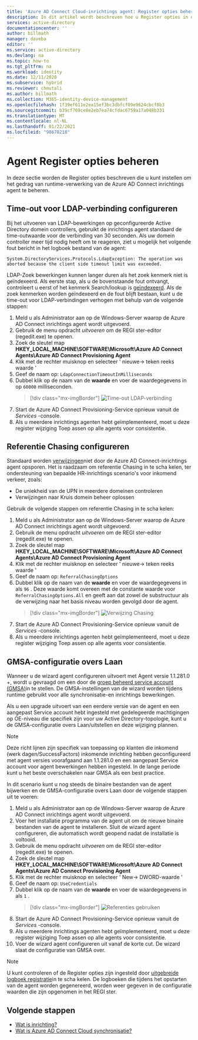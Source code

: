 ```yaml
---
title: 'Azure AD Connect Cloud-inrichtings agent: Register opties beheren | Microsoft Docs'
description: In dit artikel wordt beschreven hoe u Register opties in de Azure AD Connect Cloud inrichtings agent beheert.
services: active-directory
documentationcenter: ''
author: billmath
manager: daveba
editor: ''
ms.service: active-directory
ms.devlang: na
ms.topic: how-to
ms.tgt_pltfrm: na
ms.workload: identity
ms.date: 12/11/2020
ms.subservice: hybrid
ms.reviewer: chmutali
ms.author: billmath
ms.collection: M365-identity-device-management
ms.openlocfilehash: 1f39ef611e2ea15ef3bc3dbfcf09e9624cbcf8b3
ms.sourcegitcommit: b39cf769ce8e2eb7ea74cfdac6759a17a048b331
ms.translationtype: MT
ms.contentlocale: nl-NL
ms.lasthandoff: 01/22/2021
ms.locfileid: "98678218"
---
```

# <a name="manage-agent-registry-options"></a>Agent Register opties beheren

In deze sectie worden de Register opties beschreven die u kunt instellen om het gedrag van runtime-verwerking van de Azure AD Connect inrichtings agent te beheren. 

## <a name="configure-ldap-connection-timeout"></a>Time-out voor LDAP-verbinding configureren
Bij het uitvoeren van LDAP-bewerkingen op geconfigureerde Active Directory domein controllers, gebruikt de inrichtings agent standaard de time-outwaarde voor de verbinding van 30 seconden. Als uw domein controller meer tijd nodig heeft om te reageren, ziet u mogelijk het volgende fout bericht in het logboek bestand van de agent: 

`
System.DirectoryServices.Protocols.LdapException: The operation was aborted because the client side timeout limit was exceeded.
`

LDAP-Zoek bewerkingen kunnen langer duren als het zoek kenmerk niet is geïndexeerd. Als eerste stap, als u de bovenstaande fout ontvangt, controleert u eerst of het kenmerk Search/lookup is [geïndexeerd](/windows/win32/ad/indexed-attributes). Als de zoek kenmerken worden geïndexeerd en de fout blijft bestaan, kunt u de time-out voor LDAP-verbindingen verhogen met behulp van de volgende stappen: 

1. Meld u als Administrator aan op de Windows-Server waarop de Azure AD Connect inrichtings agent wordt uitgevoerd.
1. Gebruik de menu opdracht *uitvoeren* om de REGI ster-editor (regedit.exe) te openen. 
1. Zoek de sleutel map **HKEY_LOCAL_MACHINE\SOFTWARE\Microsoft\Azure AD Connect Agents\Azure AD Connect Provisioning Agent**
1. Klik met de rechter muisknop en selecteer ' nieuwe-> teken reeks waarde '
1. Geef de naam op: `LdapConnectionTimeoutInMilliseconds`
1. Dubbel klik op de naam van de **waarde** en voer de waardegegevens in op `60000` milliseconden.
    > [!div class="mx-imgBorder"]
    > ![Time-out LDAP-verbinding](media/how-to-manage-registry-options/ldap-connection-timeout.png)
1. Start de Azure AD Connect Provisioning-Service opnieuw vanuit de *Services* -console.
1. Als u meerdere inrichtings agenten hebt geïmplementeerd, moet u deze register wijziging Toep assen op alle agents voor consistentie. 

## <a name="configure-referral-chasing"></a>Referentie Chasing configureren
Standaard worden [verwijzingen](/windows/win32/ad/referrals)niet door de Azure AD Connect-inrichtings agent opsporen. Het is raadzaam om referentie Chasing in te scha kelen, ter ondersteuning van bepaalde HR-inrichtings scenario's voor inkomend verkeer, zoals: 
* De uniekheid van de UPN in meerdere domeinen controleren
* Verwijzingen naar Kruis domein beheer oplossen

Gebruik de volgende stappen om referentie Chasing in te scha kelen:

1. Meld u als Administrator aan op de Windows-Server waarop de Azure AD Connect inrichtings agent wordt uitgevoerd.
1. Gebruik de menu opdracht *uitvoeren* om de REGI ster-editor (regedit.exe) te openen. 
1. Zoek de sleutel map **HKEY_LOCAL_MACHINE\SOFTWARE\Microsoft\Azure AD Connect Agents\Azure AD Connect Provisioning Agent**
1. Klik met de rechter muisknop en selecteer ' nieuwe-> teken reeks waarde '
1. Geef de naam op: `ReferralChasingOptions`
1. Dubbel klik op de naam van de **waarde** en voer de waardegegevens in als `96` . Deze waarde komt overeen met de constante waarde voor `ReferralChasingOptions.All` en geeft aan dat zowel de substructuur als de verwijzing naar het basis niveau worden gevolgd door de agent. 
    > [!div class="mx-imgBorder"]
    > ![Verwijzing Chasing](media/how-to-manage-registry-options/referral-chasing.png)
1. Start de Azure AD Connect Provisioning-Service opnieuw vanuit de *Services* -console.
1. Als u meerdere inrichtings agenten hebt geïmplementeerd, moet u deze register wijziging Toep assen op alle agents voor consistentie.

## <a name="skip-gmsa-configuration"></a>GMSA-configuratie overs Laan
Wanneer u de wizard agent configureren uitvoert met Agent versie 1.1.281.0 +, wordt u gevraagd om een door de [groep beheerd service account (GMSA)](/windows-server/security/group-managed-service-accounts/group-managed-service-accounts-overview)in te stellen. De GMSA-instellingen van de wizard worden tijdens runtime gebruikt voor alle synchronisatie-en inrichtings bewerkingen. 

Als u een upgrade uitvoert van een eerdere versie van de agent en een aangepast Service account hebt ingesteld met gedelegeerde machtigingen op OE-niveau die specifiek zijn voor uw Active Directory-topologie, kunt u de GMSA-configuratie overs Laan/uitstellen en deze wijziging plannen. 

> [!NOTE]
> Deze richt lijnen zijn specifiek van toepassing op klanten die inkomend (werk dagen/SuccessFactors) inkomende inrichting hebben geconfigureerd met agent versies voorafgaand aan 1.1.281.0 en een aangepast Service account voor agent bewerkingen hebben ingesteld. In de lange periode kunt u het beste overschakelen naar GMSA als een best practice.  

In dit scenario kunt u nog steeds de binaire bestanden van de agent bijwerken en de GMSA-configuratie overs Laan door de volgende stappen uit te voeren: 

1. Meld u als Administrator aan op de Windows-Server waarop de Azure AD Connect inrichtings agent wordt uitgevoerd.
1. Voer het installatie programma van de agent uit om de nieuwe binaire bestanden van de agent te installeren. Sluit de wizard agent configureren, die automatisch wordt geopend nadat de installatie is voltooid. 
1. Gebruik de menu opdracht *uitvoeren* om de REGI ster-editor (regedit.exe) te openen. 
1. Zoek de sleutel map **HKEY_LOCAL_MACHINE\SOFTWARE\Microsoft\Azure AD Connect Agents\Azure AD Connect Provisioning Agent**
1. Klik met de rechter muisknop en selecteer ' New-> DWORD-waarde '
1. Geef de naam op: `UseCredentials`
1. Dubbel klik op de naam van de **waarde** en voer de waardegegevens in als `1` .  
    > [!div class="mx-imgBorder"]
    > ![Referenties gebruiken](media/how-to-manage-registry-options/use-credentials.png)
1. Start de Azure AD Connect Provisioning-Service opnieuw vanuit de *Services* -console.
1. Als u meerdere inrichtings agenten hebt geïmplementeerd, moet u deze register wijziging Toep assen op alle agents voor consistentie.
1. Voer de wizard agent configureren uit vanaf de korte cut. De wizard slaat de configuratie van GMSA over. 


> [!NOTE]
> U kunt controleren of de Register opties zijn ingesteld door [uitgebreide logboek registratie](how-to-troubleshoot.md#log-files)in te scha kelen. De logboeken die tijdens het opstarten van de agent worden gegenereerd, worden weer gegeven in de configuratie waarden die zijn opgenomen in het REGI ster. 

## <a name="next-steps"></a>Volgende stappen 

- [Wat is inrichting?](what-is-provisioning.md)
- [Wat is Azure AD Connect Cloud synchronisatie?](what-is-cloud-sync.md)


